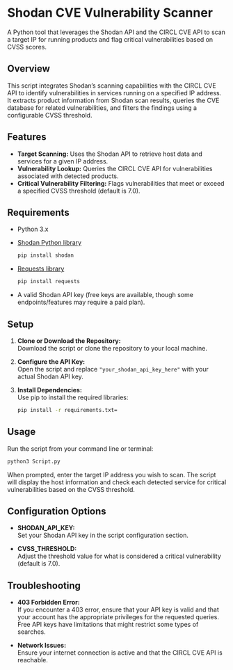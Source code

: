 # Shodan CVE Vulnerability Scanner

A Python tool that leverages the Shodan API and the CIRCL CVE API to scan a target IP for running products and flag critical vulnerabilities based on CVSS scores.

## Overview

This script integrates Shodan’s scanning capabilities with the CIRCL CVE API to identify vulnerabilities in services running on a specified IP address. It extracts product information from Shodan scan results, queries the CVE database for related vulnerabilities, and filters the findings using a configurable CVSS threshold.

## Features

- **Target Scanning:** Uses the Shodan API to retrieve host data and services for a given IP address.
- **Vulnerability Lookup:** Queries the CIRCL CVE API for vulnerabilities associated with detected products.
- **Critical Vulnerability Filtering:** Flags vulnerabilities that meet or exceed a specified CVSS threshold (default is 7.0).

## Requirements

- Python 3.x
- [Shodan Python library](https://pypi.org/project/shodan/)  
  
  ```bash
  pip install shodan
  ```
  
- [Requests library](https://pypi.org/project/requests/)  
  
  ```bash
  pip install requests
  ```
- A valid Shodan API key (free keys are available, though some endpoints/features may require a paid plan).

## Setup

1. **Clone or Download the Repository:**  
   Download the script or clone the repository to your local machine.

2. **Configure the API Key:**  
   Open the script and replace `"your_shodan_api_key_here"` with your actual Shodan API key.

3. **Install Dependencies:**  
   Use pip to install the required libraries:
   ```bash
   pip install -r requirements.txt=
   ```

## Usage

Run the script from your command line or terminal:
```bash
python3 Script.py
```

When prompted, enter the target IP address you wish to scan. The script will display the host information and check each detected service for critical vulnerabilities based on the CVSS threshold.

## Configuration Options

- **SHODAN_API_KEY:**  
  Set your Shodan API key in the script configuration section.

- **CVSS_THRESHOLD:**  
  Adjust the threshold value for what is considered a critical vulnerability (default is 7.0).

## Troubleshooting

- **403 Forbidden Error:**  
  If you encounter a 403 error, ensure that your API key is valid and that your account has the appropriate privileges for the requested queries. Free API keys have limitations that might restrict some types of searches.

- **Network Issues:**  
  Ensure your internet connection is active and that the CIRCL CVE API is reachable.

